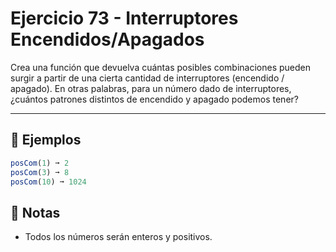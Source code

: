# Ejercicio 73 - Interruptores Encendidos/Apagados

Crea una función que devuelva cuántas posibles combinaciones pueden surgir a partir de una cierta cantidad de interruptores (encendido / apagado). En otras palabras, para un número dado de interruptores, ¿cuántos patrones distintos de encendido y apagado podemos tener?

---

## 🧪 Ejemplos

```javascript
posCom(1) ➞ 2
posCom(3) ➞ 8
posCom(10) ➞ 1024
```

## 📝 Notas

- Todos los números serán enteros y positivos.
